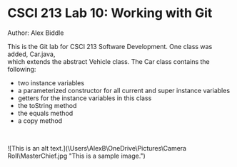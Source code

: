 # CSCI 213 Lab 10: Working with Git

Author: Alex Biddle 

This is the Git lab for CSCI 213 Software Development. One class was added, Car.java, <br >
which extends the abstract Vehicle class. The Car class contains the following:

* two instance variables
* a parameterized constructor for all current and super instance variables
* getters for the instance variables in this class
* the toString method
* the equals method
* a copy method


<br >




![This is an alt text.](\Users\AlexB\OneDrive\Pictures\Camera Roll\MasterChief.jpg "This is a sample image.")
